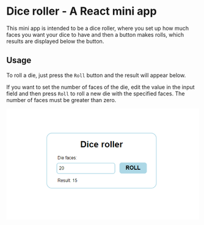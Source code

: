# Dice roller - A React mini app

This mini app is intended to be a dice roller, where you set up how much faces you want your dice to have and then a button makes rolls, which results are displayed below the button.

## Usage

To roll a die, just press the `Roll` button and the result will appear below.

If you want to set the number of faces of the die, edit the value in the input field and then press `Roll` to roll a new die with the specified faces. The number of faces must be greater than zero.

![Die roller](screenshot.png)